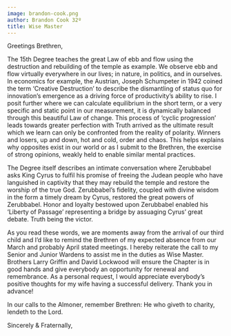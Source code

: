 ```yaml
---
image: brandon-cook.png
author: Brandon Cook 32º
title: Wise Master
---
```


Greetings Brethren,

The 15th Degree teaches the great Law of ebb and flow using the destruction and rebuilding of the temple as example. We observe ebb and flow virtually everywhere in our lives; in nature, in politics, and in ourselves. In economics for example, the Austrian, Joseph Schumpeter in 1942 coined the term ‘Creative Destruction’ to describe the dismantling of status quo for innovation’s emergence as a driving force of productivity’s ability to rise. I posit further where we can calculate equilibrium in the short term, or a very specific and static point in our measurement, it is dynamically balanced through this beautiful Law of change. This process of ‘cyclic progression’ leads towards greater perfection with Truth arrived as the ultimate result which we learn can only be confronted from the reality of polarity. Winners and losers, up and down, hot and cold, order and chaos. This helps explains why opposites exist in our world or as I submit to the Brethren, the exercise of strong opinions, weakly held to enable similar mental practices.

The Degree itself describes an intimate conversation where Zerubbabel asks King Cyrus to fulfil his promise of freeing the Judean people who have languished in captivity that they may rebuild the temple and restore the worship of the true God. Zerubbabel’s fidelity, coupled with divine wisdom in the form a timely dream by Cyrus, restored the great powers of Zerubbabel. Honor and loyalty bestowed upon Zerubbabel enabled his ‘Liberty of Passage’ representing a bridge by assuaging Cyrus’ great debate. Truth being the victor.

As you read these words, we are moments away from the arrival of our third child and I’d like to remind the Brethren of my expected absence from our March and probably April stated meetings. I hereby reiterate the call to my Senior and Junior Wardens to assist me in the duties as Wise Master. Brothers Larry Griffin and David Lockwood will ensure the Chapter is in good hands and give everybody an opportunity for renewal and remembrance. As a personal request, I would appreciate everybody’s positive thoughts for my wife having a successful delivery. Thank you in advance!

In our calls to the Almoner, remember Brethren: He who giveth to charity, lendeth to the Lord.

Sincerely & Fraternally,
